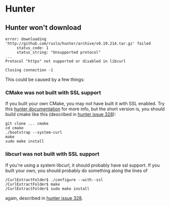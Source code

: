 # Hunter

## Hunter won't download

    error: downloading 'http://github.com/ruslo/hunter/archive/v0.19.214.tar.gz' failed
         status_code: 1
         status_string: "Unsupported protocol"
    ...
    Protocol "https" not supported or disabled in libcurl

    Closing connection -1

This could be caused by a few things:

### CMake was not built with SSL support

If you built your own CMake, you may not have built it with SSL enabled. Try this [hunter documentation](https://docs.hunter.sh/en/latest/faq/how-to-fix-download-error.html) for more info, but the short version is, you should build cmake like this (described in [hunter issue 328](https://github.com/ruslo/hunter/issues/328)):

    git clone ... cmake
    cd cmake
    ./bootstrap --system-curl
    make
    sudo make install

### libcurl was not built with SSL support

If you're using a system libcurl, it should probably have ssl support. If you built your own, you should probably do something along the lines of

    /CurlExtractFolder$ ./configure --with--ssl
    /CurlExtractFolder$ make
    /CurlExtractFolder$ sudo make install

again, described in [hunter issue 328](https://github.com/ruslo/hunter/issues/328).


